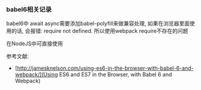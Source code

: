 ### babel6相关记录

babel6中 await async需要添加babel-polyfill来做兼容处理,
如果在浏览器里面使用的话, 会报错: require not defined.
所以使用webpack require不存在的问题

在NodeJS中可直接使用

参考文献:
- [http://jamesknelson.com/using-es6-in-the-browser-with-babel-6-and-webpack/](Using ES6 and ES7 in the Browser, with 
Babel 6 and Webpack)